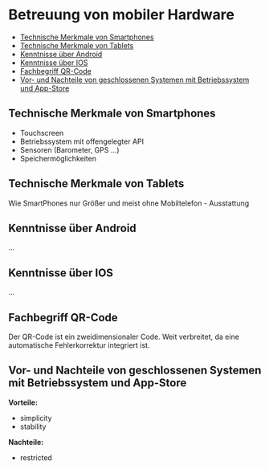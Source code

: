 # Betreuung von mobiler Hardware

- [Technische Merkmale von Smartphones](#technische-merkmale-von-smartphones)
- [Technische Merkmale von Tablets](#technische-merkmale-von-tablets)
- [Kenntnisse über Android](#kenntnisse-über-android)
- [Kenntnisse über IOS](#kenntnisse-über-ios)
- [Fachbegriff QR-Code](#fachbegriff-qr-code)
- [Vor- und Nachteile von geschlossenen Systemen mit Betriebssystem und App-Store](#vor--und-nachteile-von-geschlossenen-systemen-mit-betriebssystem-und-app-store)

## Technische Merkmale von Smartphones

- Touchscreen
- Betriebssystem mit offengelegter API
- Sensoren (Barometer, GPS ...)
- Speichermöglichkeiten

## Technische Merkmale von Tablets

Wie SmartPhones nur Größer und meist ohne Mobiltelefon - Ausstattung

## Kenntnisse über Android

...

## Kenntnisse über IOS

...

## Fachbegriff QR-Code

Der QR-Code ist ein zweidimensionaler Code. Weit verbreitet, da eine automatische Fehlerkorrektur integriert ist.

## Vor- und Nachteile von geschlossenen Systemen mit Betriebssystem und App-Store

**Vorteile:**

- simplicity
- stability

**Nachteile:**

- restricted
